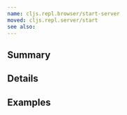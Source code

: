 ```yaml
---
name: cljs.repl.browser/start-server
moved: cljs.repl.server/start
see also:
---
```


## Summary

## Details

## Examples
